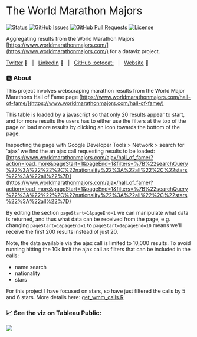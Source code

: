 <h1 style="font-weight:normal">
  The World Marathon Majors
</h1>


[![Status](https://img.shields.io/badge/status-active-success.svg)]() [![GitHub Issues](https://img.shields.io/github/issues/wjsutton/world_major_marathons.svg)](https://github.com/wjsutton/world_major_marathons/issues) [![GitHub Pull Requests](https://img.shields.io/github/issues-pr/wjsutton/world_major_marathons.svg)](https://github.com/wjsutton/world_major_marathons/pulls) [![License](https://img.shields.io/badge/license-MIT-blue.svg)](/LICENSE)

Aggregating results from the World Marathon Majors [https://www.worldmarathonmajors.com/](https://www.worldmarathonmajors.com/) for a dataviz project.

[Twitter][Twitter] :speech_balloon:&nbsp;&nbsp;&nbsp;|&nbsp;&nbsp;&nbsp;[LinkedIn][LinkedIn] :necktie:&nbsp;&nbsp;&nbsp;|&nbsp;&nbsp;&nbsp;[GitHub :octocat:][GitHub]&nbsp;&nbsp;&nbsp;|&nbsp;&nbsp;&nbsp;[Website][Website] :link:


<!--
Quick Link 
-->

[Twitter]:https://twitter.com/WJSutton12
[LinkedIn]:https://www.linkedin.com/in/will-sutton-14711627/
[GitHub]:https://github.com/wjsutton
[Website]:https://wjsutton.github.io/

### :a: About

This project involves webscraping marathon results from the World Major Marathons Hall of Fame page [https://www.worldmarathonmajors.com/hall-of-fame/](https://www.worldmarathonmajors.com/hall-of-fame/)
 
This table is loaded by a javascript so that only 20 results appear to start, and for more results the users has to either use the filters at the top of the page or load more results by clicking an icon towards the bottom of the page. 

Inspecting the page with Google Developer Tools > Network > search for 'ajax' we find the an ajax call requesting results to be loaded: [https://www.worldmarathonmajors.com/ajax/hall_of_fame/?action=load_more&pageStart=1&pageEnd=1&filters=%7B%22searchQuery%22%3A%22%22%2C%22nationality%22%3A%22all%22%2C%22stars%22%3A%22all%22%7D](https://www.worldmarathonmajors.com/ajax/hall_of_fame/?action=load_more&pageStart=1&pageEnd=1&filters=%7B%22searchQuery%22%3A%22%22%2C%22nationality%22%3A%22all%22%2C%22stars%22%3A%22all%22%7D)

By editing the section `pageStart=1&pageEnd=1` we can manipulate what data is returned, and thus what data can be received from the page, e.g. changing `pageStart=1&pageEnd=1` to `pageStart=1&pageEnd=10` means we'll receive the first 200 results instead of just 20.

Note, the data available via the ajax call is limited to 10,000 results. To avoid running hitting the 10k limit the ajax call as filters that can be included in the calls:
- name search
- nationality
- stars

For this project I have focused on stars, so have just filtered the calls by 5 and 6 stars. More details here: [get_wmm_calls.R](https://github.com/wjsutton/world_major_marathons/blob/main/get_wmm_calls.R)

### :chart_with_upwards_trend: See the viz on Tableau Public:<br>
<a href="https://public.tableau.com/profile/will7508#!/vizhome/TheWorldMarathonMajors/TheWorldMarathonMajors">
<img src="https://public.tableau.com/static/images/Th/TheWorldMarathonMajors/TheWorldMarathonMajors/1.png">
</a>
